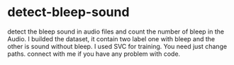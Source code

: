 # detect-bleep-sound
detect the bleep sound in audio files and count the number of bleep in the Audio.
I builded the dataset, it contain two label one with bleep and the other is sound without bleep.
I used SVC for training.
You need just change paths.
connect with me if you have any problem with code.
